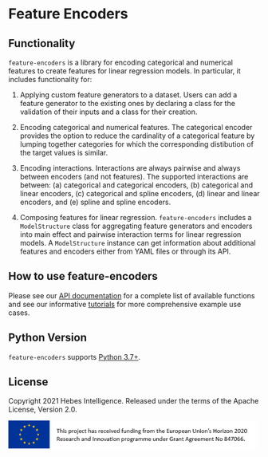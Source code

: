 # Feature Encoders

## Functionality

`feature-encoders` is a library for encoding categorical and numerical features to create features for linear regression models. In particular, it includes functionality for:

1. Applying custom feature generators to a dataset. Users can add a feature generator to the existing ones by declaring a class for the validation of their inputs and a class for their creation.


2. Encoding categorical and numerical features. The categorical encoder provides the option to reduce the cardinality of a categorical feature by lumping together categories for which the corresponding distibution of the target values is similar.


3. Encoding interactions. Interactions are always pairwise and always between encoders (and not features). The supported interactions are between: (a) categorical and categorical encoders, (b) categorical and linear encoders, (c) categorical and spline encoders, (d) linear and linear encoders, and (e) spline and spline encoders.


4. Composing features for linear regression. `feature-encoders` includes a `ModelStructure` class for aggregating feature generators and encoders into main effect and pairwise interaction terms for linear regression models. A `ModelStructure` instance can get information about additional features and encoders either from YAML files or through its API.


## How to use feature-encoders

Please see our [API documentation](https://feature-encoders.readthedocs.io/en/latest/feature_encoders.html) for a complete list of available functions and see our informative 
[tutorials](https://feature-encoders.readthedocs.io/en/latest/tutorials.html) for more comprehensive example use cases.


## Python Version

`feature-encoders` supports [Python 3.7+](https://python3statement.org/).


## License

Copyright 2021 Hebes Intelligence. Released under the terms of the Apache License, Version 2.0.

<img align="left" width="500" src="https://github.com/hebes-io/feature-encoders/raw/main/EC_support.png">